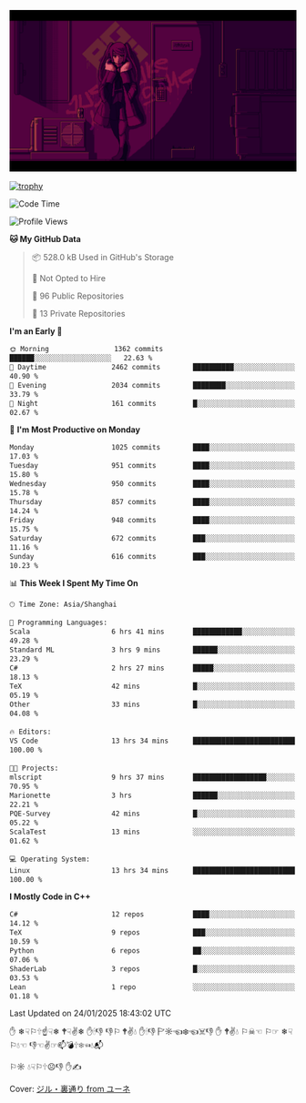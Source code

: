 ![](imgs/main.png)

[![trophy](https://github-profile-trophy.vercel.app/?username=NeilKleistGao&theme=dracula)](https://github.com/ryo-ma/github-profile-trophy)

<!--START_SECTION:waka-->
![Code Time](http://img.shields.io/badge/Code%20Time-1%2C592%20hrs%2045%20mins-blue)

![Profile Views](http://img.shields.io/badge/Profile%20Views-1-blue)

**🐱 My GitHub Data** 

> 📦 528.0 kB Used in GitHub's Storage 
 > 
> 🚫 Not Opted to Hire
 > 
> 📜 96 Public Repositories 
 > 
> 🔑 13 Private Repositories 
 > 
**I'm an Early 🐤** 

```text
🌞 Morning                1362 commits        ██████░░░░░░░░░░░░░░░░░░░   22.63 % 
🌆 Daytime                2462 commits        ██████████░░░░░░░░░░░░░░░   40.90 % 
🌃 Evening                2034 commits        ████████░░░░░░░░░░░░░░░░░   33.79 % 
🌙 Night                  161 commits         █░░░░░░░░░░░░░░░░░░░░░░░░   02.67 % 
```
📅 **I'm Most Productive on Monday** 

```text
Monday                   1025 commits        ████░░░░░░░░░░░░░░░░░░░░░   17.03 % 
Tuesday                  951 commits         ████░░░░░░░░░░░░░░░░░░░░░   15.80 % 
Wednesday                950 commits         ████░░░░░░░░░░░░░░░░░░░░░   15.78 % 
Thursday                 857 commits         ████░░░░░░░░░░░░░░░░░░░░░   14.24 % 
Friday                   948 commits         ████░░░░░░░░░░░░░░░░░░░░░   15.75 % 
Saturday                 672 commits         ███░░░░░░░░░░░░░░░░░░░░░░   11.16 % 
Sunday                   616 commits         ███░░░░░░░░░░░░░░░░░░░░░░   10.23 % 
```


📊 **This Week I Spent My Time On** 

```text
🕑︎ Time Zone: Asia/Shanghai

💬 Programming Languages: 
Scala                    6 hrs 41 mins       ████████████░░░░░░░░░░░░░   49.28 % 
Standard ML              3 hrs 9 mins        ██████░░░░░░░░░░░░░░░░░░░   23.29 % 
C#                       2 hrs 27 mins       █████░░░░░░░░░░░░░░░░░░░░   18.13 % 
TeX                      42 mins             █░░░░░░░░░░░░░░░░░░░░░░░░   05.19 % 
Other                    33 mins             █░░░░░░░░░░░░░░░░░░░░░░░░   04.08 % 

🔥 Editors: 
VS Code                  13 hrs 34 mins      █████████████████████████   100.00 % 

🐱‍💻 Projects: 
mlscript                 9 hrs 37 mins       ██████████████████░░░░░░░   70.95 % 
Marionette               3 hrs               ██████░░░░░░░░░░░░░░░░░░░   22.21 % 
PQE-Survey               42 mins             █░░░░░░░░░░░░░░░░░░░░░░░░   05.22 % 
ScalaTest                13 mins             ░░░░░░░░░░░░░░░░░░░░░░░░░   01.62 % 

💻 Operating System: 
Linux                    13 hrs 34 mins      █████████████████████████   100.00 % 
```

**I Mostly Code in C++** 

```text
C#                       12 repos            ████░░░░░░░░░░░░░░░░░░░░░   14.12 % 
TeX                      9 repos             ███░░░░░░░░░░░░░░░░░░░░░░   10.59 % 
Python                   6 repos             ██░░░░░░░░░░░░░░░░░░░░░░░   07.06 % 
ShaderLab                3 repos             █░░░░░░░░░░░░░░░░░░░░░░░░   03.53 % 
Lean                     1 repo              ░░░░░░░░░░░░░░░░░░░░░░░░░   01.18 % 
```




 Last Updated on 24/01/2025 18:43:02 UTC
<!--END_SECTION:waka-->

✋ ❄☟⚐🕆☝☟❄ 🕈☟✌❄ ✋🕯👎 👎⚐ 🕈✌💧 ✋🕯👎 🏱☼☜❄☜☠👎 ✋ 🕈✌💧 ⚐☠☜ ⚐☞ ❄☟⚐💧☜ 👎☜✌☞📫💣🕆❄☜💧📬

⚐☼ 💧☟⚐🕆☹👎 ✋✍

Cover: [ジル・裏通り from ユーネ](https://www.pixiv.net/artworks/62127066)
